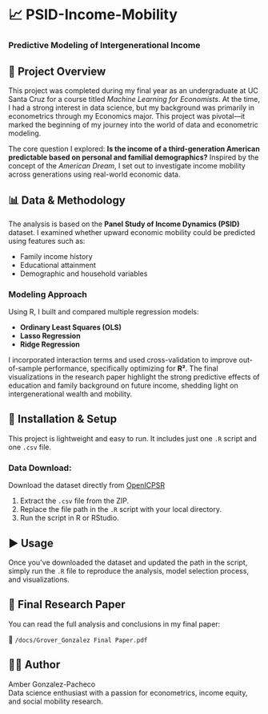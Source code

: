 # 📈 PSID-Income-Mobility  
### Predictive Modeling of Intergenerational Income

## 🧠 Project Overview

This project was completed during my final year as an undergraduate at UC Santa Cruz for a course titled *Machine Learning for Economists*. At the time, I had a strong interest in data science, but my background was primarily in econometrics through my Economics major. This project was pivotal—it marked the beginning of my journey into the world of data and econometric modeling.

The core question I explored: **Is the income of a third-generation American predictable based on personal and familial demographics?** Inspired by the concept of the *American Dream*, I set out to investigate income mobility across generations using real-world economic data.

## 📊 Data & Methodology

The analysis is based on the **Panel Study of Income Dynamics (PSID)** dataset. I examined whether upward economic mobility could be predicted using features such as:

- Family income history
- Educational attainment
- Demographic and household variables

### Modeling Approach

Using R, I built and compared multiple regression models:

- **Ordinary Least Squares (OLS)**
- **Lasso Regression**
- **Ridge Regression**

I incorporated interaction terms and used cross-validation to improve out-of-sample performance, specifically optimizing for **R²**. The final visualizations in the research paper highlight the strong predictive effects of education and family background on future income, shedding light on intergenerational wealth and mobility.

## 📁 Installation & Setup

This project is lightweight and easy to run. It includes just one `.R` script and one `.csv` file.

### Data Download:
Download the dataset directly from [OpenICPSR](https://www.openicpsr.org/openicpsr/project/185941/version/V2/view?path=/openicpsr/185941/fcr:versions/V2/for_students.zip&type=file)

1. Extract the `.csv` file from the ZIP.
2. Replace the file path in the `.R` script with your local directory.
3. Run the script in R or RStudio.

## ▶️ Usage

Once you've downloaded the dataset and updated the path in the script, simply run the `.R` file to reproduce the analysis, model selection process, and visualizations.

## 📄 Final Research Paper

You can read the full analysis and conclusions in my final paper:

📂 `/docs/Grover_Gonzalez Final Paper.pdf`

## 🙋‍♀️ Author

Amber Gonzalez-Pacheco  
Data science enthusiast with a passion for econometrics, income equity, and social mobility research.
